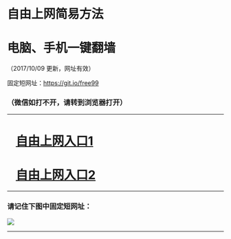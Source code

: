 ﻿# 自由上网简易方法

# 电脑、手机一键翻墙

（2017/10/09 更新，网址有效）

固定短网址：https://git.io/free99

### （微信如打不开，请转到浏览器打开）


***





# &nbsp;&nbsp; <a href="http://ft3221928873.fwq-tz-1001.info/fwqtz01.html?t=100900112789 " target="_blank">自由上网入口1</a>
# &nbsp;&nbsp; <a href="http://ft2216729321.fwq-tz-1002.info/fwqtz02.html?t=100900114825 " target="_blank">自由上网入口2</a>
***

### 请记住下图中固定短网址：

<img src="https://s3-us-west-2.amazonaws.com/fwq-1001/yjfq-20170905okok.png" /> 


***

